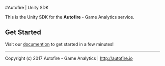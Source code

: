#Autofire | Unity SDK

This is the Unity SDK for the **Autofire** - Game Analytics service.


## Get Started

Visit our <a href="https://autofire.io/documentation/sdk/get-started-sdk/?platform=unity" target="_blank">documention</a> to get started in a few minutes!

---

Copyright (c) 2017 Autofire - Game Analytics | <http://autofire.io>
